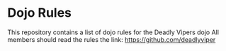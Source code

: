 Dojo Rules
==========

This repository contains a list of dojo rules for the Deadly Vipers dojo
All members should read the rules
the link: https://github.com/deadlyviper
